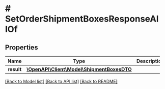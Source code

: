 # # SetOrderShipmentBoxesResponseAllOf

## Properties

Name | Type | Description | Notes
------------ | ------------- | ------------- | -------------
**result** | [**\OpenAPI\Client\Model\ShipmentBoxesDTO**](ShipmentBoxesDTO.md) |  | [optional]

[[Back to Model list]](../../README.md#models) [[Back to API list]](../../README.md#endpoints) [[Back to README]](../../README.md)
